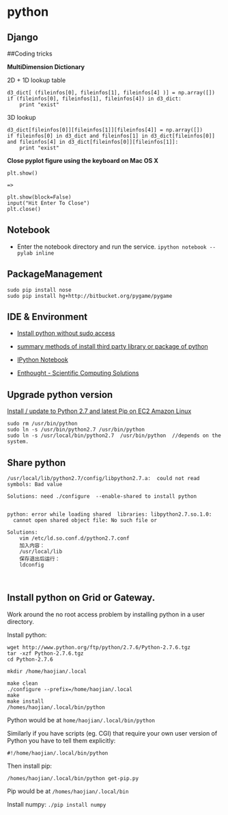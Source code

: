 python
===========

## Django

##Coding tricks

**MultiDimension Dictionary**

2D + 1D lookup table

```
d3_dict[ (fileinfos[0], fileinfos[1], fileinfos[4] )] = np.array([])
if (fileinfos[0], fileinfos[1], fileinfos[4]) in d3_dict:
 	print "exist"
```

3D lookup

```
d3_dict[fileinfos[0]][fileinfos[1]][fileinfos[4]] = np.array([])
if fileinfos[0] in d3_dict and fileinfos[1] in d3_dict[fileinfos[0]] and fileinfos[4] in d3_dict[fileinfos[0]][fileinfos[1]]:
	print "exist"
```


**Close pyplot figure using the keyboard on Mac OS X**

```
plt.show()

=>

plt.show(block=False)
input("Hit Enter To Close")
plt.close()

```


## Notebook
- Enter the notebook directory and run the service. `ipython notebook --pylab inline`


## PackageManagement
```
sudo pip install nose
sudo pip install hg+http://bitbucket.org/pygame/pygame
```


## IDE & Environment

- [Install python without sudo access](http://stackoverflow.com/questions/622744/unable-to-install-python-without-sudo-access)

- [summary methods of install third party library or package of python](http://www.crifan.com/summary_methods_of_install_third_party_library_or_package_of_python/)

- [IPython Notebook](http://mindonmind.github.io/2013/02/08/ipython-notebook-interactive-computing-new-era/)

- [Enthought - Scientific Computing Solutions](https://www.enthought.com/)


## Upgrade python version

[Install / update to Python 2.7 and latest Pip on EC2 Amazon Linux](http://www.lecloud.net/post/61401763496/install-update-to-python-2-7-and-latest-pip-on-ec2)

```
sudo rm /usr/bin/python
sudo ln -s /usr/bin/python2.7 /usr/bin/python 
sudo ln -s /usr/local/bin/python2.7  /usr/bin/python  //depends on the system.

```

## Share python 
```
/usr/local/lib/python2.7/config/libpython2.7.a:  could not read symbols: Bad value

Solutions: need ./configure  --enable-shared to install python


python: error while loading shared  libraries: libpython2.7.so.1.0: 
  cannot open shared object file: No such file or
  
Solutions: 
	vim /etc/ld.so.conf.d/python2.7.conf
	加入内容：
	/usr/local/lib
	保存退出后运行：
	ldconfig 
	
	

```

## Install python on Grid or Gateway.

Work around the no root access problem by installing python in a user directory.

Install python:

```
wget http://www.python.org/ftp/python/2.7.6/Python-2.7.6.tgz
tar -xzf Python-2.7.6.tgz  
cd Python-2.7.6
 
mkdir /home/haojian/.local

make clean
./configure --prefix=/home/haojian/.local
make
make install
/homes/haojian/.local/bin/python
```

Python would be at ``home/haojian/.local/bin/python``

Similarly if you have scripts (eg. CGI) that require your own user version of Python you have to tell them explicitly:

``#!/home/haojian/.local/bin/python``

Then install pip:

``` /homes/haojian/.local/bin/python get-pip.py  ```

Pip would be at ``` /homes/haojian/.local/bin ``` 

Install numpy: ``` ./pip install numpy ```